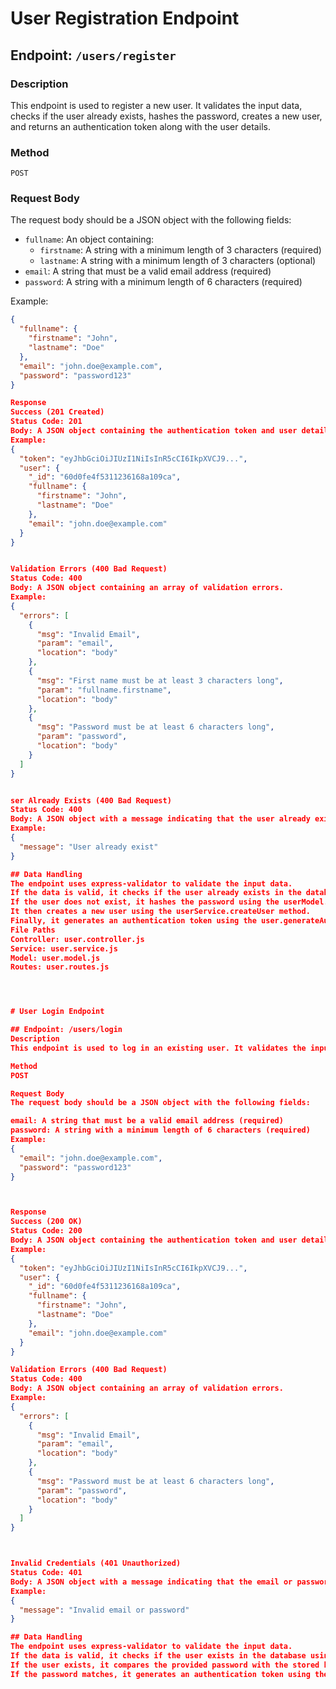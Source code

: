 # User Registration Endpoint

## Endpoint: `/users/register`

### Description
This endpoint is used to register a new user. It validates the input data, checks if the user already exists, hashes the password, creates a new user, and returns an authentication token along with the user details.

### Method
`POST`

### Request Body
The request body should be a JSON object with the following fields:
- `fullname`: An object containing:
  - `firstname`: A string with a minimum length of 3 characters (required)
  - `lastname`: A string with a minimum length of 3 characters (optional)
- `email`: A string that must be a valid email address (required)
- `password`: A string with a minimum length of 6 characters (required)

Example:
```json
{
  "fullname": {
    "firstname": "John",
    "lastname": "Doe"
  },
  "email": "john.doe@example.com",
  "password": "password123"
}

Response
Success (201 Created)
Status Code: 201
Body: A JSON object containing the authentication token and user details.
Example:
{
  "token": "eyJhbGciOiJIUzI1NiIsInR5cCI6IkpXVCJ9...",
  "user": {
    "_id": "60d0fe4f5311236168a109ca",
    "fullname": {
      "firstname": "John",
      "lastname": "Doe"
    },
    "email": "john.doe@example.com"
  }
}


Validation Errors (400 Bad Request)
Status Code: 400
Body: A JSON object containing an array of validation errors.
Example:
{
  "errors": [
    {
      "msg": "Invalid Email",
      "param": "email",
      "location": "body"
    },
    {
      "msg": "First name must be at least 3 characters long",
      "param": "fullname.firstname",
      "location": "body"
    },
    {
      "msg": "Password must be at least 6 characters long",
      "param": "password",
      "location": "body"
    }
  ]
}


ser Already Exists (400 Bad Request)
Status Code: 400
Body: A JSON object with a message indicating that the user already exists.
Example:
{
  "message": "User already exist"
}

## Data Handling
The endpoint uses express-validator to validate the input data.
If the data is valid, it checks if the user already exists in the database using the userModel.findOne method.
If the user does not exist, it hashes the password using the userModel.hashPassword method.
It then creates a new user using the userService.createUser method.
Finally, it generates an authentication token using the user.generateAuthToken method and returns the token along with the user details.
File Paths
Controller: user.controller.js
Service: user.service.js
Model: user.model.js
Routes: user.routes.js




# User Login Endpoint

## Endpoint: /users/login
Description
This endpoint is used to log in an existing user. It validates the input data, checks if the user exists, compares the provided password with the stored hashed password, and returns an authentication token along with the user details.

Method
POST

Request Body
The request body should be a JSON object with the following fields:

email: A string that must be a valid email address (required)
password: A string with a minimum length of 6 characters (required)
Example:
{
  "email": "john.doe@example.com",
  "password": "password123"
}



Response
Success (200 OK)
Status Code: 200
Body: A JSON object containing the authentication token and user details.
Example:
{
  "token": "eyJhbGciOiJIUzI1NiIsInR5cCI6IkpXVCJ9...",
  "user": {
    "_id": "60d0fe4f5311236168a109ca",
    "fullname": {
      "firstname": "John",
      "lastname": "Doe"
    },
    "email": "john.doe@example.com"
  }
}

Validation Errors (400 Bad Request)
Status Code: 400
Body: A JSON object containing an array of validation errors.
Example:
{
  "errors": [
    {
      "msg": "Invalid Email",
      "param": "email",
      "location": "body"
    },
    {
      "msg": "Password must be at least 6 characters long",
      "param": "password",
      "location": "body"
    }
  ]
}



Invalid Credentials (401 Unauthorized)
Status Code: 401
Body: A JSON object with a message indicating that the email or password is incorrect.
Example:
{
  "message": "Invalid email or password"
}

## Data Handling
The endpoint uses express-validator to validate the input data.
If the data is valid, it checks if the user exists in the database using the userModel.findOne method.
If the user exists, it compares the provided password with the stored hashed password using the user.comparePassword method.
If the password matches, it generates an authentication token using the user.generateAuthToken method and returns the token along with the user details.
